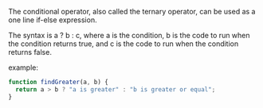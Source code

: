 The conditional operator, also called the ternary operator, can be used as a one line if-else expression.

The syntax is a ? b : c, where a is the condition, b is the code to run when the condition returns true, and c is the code to run when the condition returns false.

example:
```js
function findGreater(a, b) {
  return a > b ? "a is greater" : "b is greater or equal";
}
```